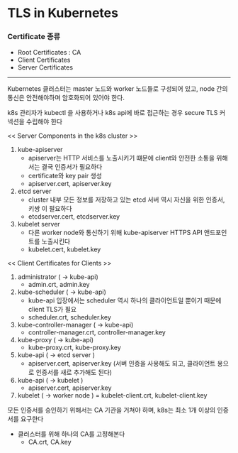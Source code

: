 # TLS in Kubernetes

### Certificate 종류
- Root Certificates : CA
- Client Certificates
- Server Certificates 

---

Kubernetes 클러스터는 master 노드와 worker 노드들로 구성되어 있고, node 간의 통신은 안전해야하며 암호화되어 있어야 한다.
 
k8s 관리자가 kubectl 을 사용하거나 k8s api에 바로 접근하는 경우 secure TLS 커넥션을 수립해야 한다

<< Server Components in the k8s cluster >>
1. kube-apiserver 
    - apiserver는 HTTP 서비스를 노출시키기 떄문에 client와 안전한 소통을 위해서는 결국 인증서가 필요하다
    - certificate와 key pair 생성
    - apiserver.cert, apiserver.key
2. etcd server
    - cluster 내부 모든 정보를 저장하고 있는 etcd 서버 역시 자신을 위한 인증서, 키쌍 이 필요하다
    - etcdserver.cert, etcdserver.key
3. kubelet server
    - 다른 worker node와 통신하기 위해 kube-apiserver HTTPS API 앤드포인트를 노출시킨다
    - kubelet.cert, kubelet.key

<< Client Certificates for Clients >>
1. administrator ( -> kube-api)
    - admin.crt, admin.key
2. kube-scheduler ( -> kube-api)
    - kube-api 입장에서는 scheduler 역시 하나의 클라이언트일 뿐이기 때문에 client TLS가 필요
    - scheduler.crt, scheduler.key
3. kube-controller-manager ( -> kube-api)
    - controller-manager.crt, controller-manager.key
4. kube-proxy ( -> kube-api)
    - kube-proxy.crt, kube-proxy.key 
5. kube-api ( -> etcd server )
    - apiserver.cert, apiserver.key (서버 인증을 사용해도 되고, 클라이언트 용으로 인증서를 새로 추가해도 된다)
6. kube-api ( -> kubelet )
    - apiserver.cert, apiserver.key
7. kubelet ( -> worker node )
    = kubelet-client.crt, kubelet-client.key

모든 인증서를 승인하기 위해서는 CA 기관을 거쳐야 하며, k8s는 최소 1개 이상의 인증서를 요구한다

- 클러스터를 위해 하나의 CA를 고정해본다
    - CA.crt, CA.key
 